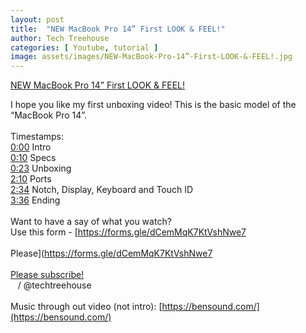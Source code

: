 ```yaml
---
layout: post
title:  "NEW MacBook Pro 14” First LOOK & FEEL!"
author: Tech Treehouse
categories: [ Youtube, tutorial ]
image: assets/images/NEW-MacBook-Pro-14”-First-LOOK-&-FEEL!.jpg
---
```


[NEW MacBook Pro 14” First LOOK & FEEL!](https://youtube.com/watch?v=2X4lby6IImw)

I hope you like my first unboxing video! This is the basic model of the “MacBook Pro 14”. <br><br>Timestamps:<br>[0:00](https://youtube.com/watch?v=2X4lby6IImw&t=0) Intro<br>[0:10](https://youtube.com/watch?v=2X4lby6IImw&t=10) Specs<br>[0:23](https://youtube.com/watch?v=2X4lby6IImw&t=23) Unboxing<br>[2:10](https://youtube.com/watch?v=2X4lby6IImw&t=130) Ports<br>[2:34](https://youtube.com/watch?v=2X4lby6IImw&t=154) Notch, Display, Keyboard and Touch ID<br>[3:36](https://youtube.com/watch?v=2X4lby6IImw&t=216) Ending<br><br>Want to have a say of what you watch?<br>Use this form - [https://forms.gle/dCemMqK7KtVshNwe7<br><br>Please](https://forms.gle/dCemMqK7KtVshNwe7<br><br>[Please subscribe!](https://youtube.com/techtreehouse/?sub_confirmation=1)<br>   / @techtreehouse  <br><br>Music through out video (not intro): [https://bensound.com/](https://bensound.com/)
